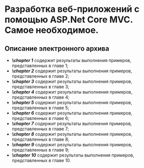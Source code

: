 # Разработка веб-приложений с помощью ASP.Net Core MVC. Самое необходимое.
## Описание электронного архива
* ***\chapter 1*** содержит результаты выполнения примеров, представленных в главе 1;
* ***\chapter 2*** содержит результаты выполнения примеров, представленных в главе 2;
* ***\chapter 3*** содержит результаты выполнения примеров, представленных в главе 3;
* ***\chapter 4*** содержит результаты выполнения примеров, представленных в главе 4;
* ***\chapter 5*** содержит результаты выполнения примеров, представленных в главе 5;
* ***\chapter 6*** содержит результаты выполнения примеров, представленных в главе 6;
* ***\chapter 7*** содержит результаты выполнения примеров, представленных в главе 7;
* ***\chapter 8*** содержит результаты выполнения примеров, представленных в главе 8;
* ***\chapter 9*** содержит результаты выполнения примеров, представленных в главе 9;
* ***\chapter 10*** содержит результаты выполнения примеров, представленных в главе 10.

